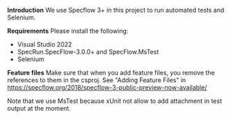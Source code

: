 **Introduction**
We use Specflow 3+ in this project to run automated tests and Selenium.

**Requirements**
Please install the following:

- Visual Studio 2022
- SpecRun.SpecFlow-3.0.0+ and SpecFlow.MsTest
- Selenium

**Feature files**
Make sure that when you add feature files, you remove the references to them in the csproj. See "Adding Feature Files" in https://specflow.org/2018/specflow-3-public-preview-now-available/ 

Note that we use MsTest because xUnit not allow to add attachment in test output at the moment.
